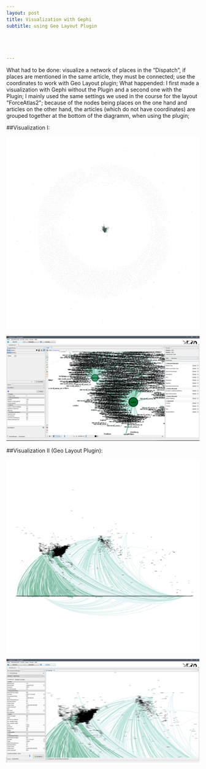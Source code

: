 ```yaml
---
layout: post
title: Visualization with Gephi
subtitle: using Geo Layout Plugin




---
```

What had to be done: visualize a network of places in the “Dispatch”, if places are mentioned in the same article, they must be connected; use the coordinates to work with Geo Layout plugin;
What happended: I first made a visualization with Gephi without the Plugin and a second one with the Plugin; I mainly used the same settings we used in the course for the layout "ForceAtlas2"; because of the nodes being places on the one hand and articles on the other hand, the articles (which do not have coordinates) are grouped together at the bottom of the diagramm, when using the plugin;

##Visualization I:

![image Visualization](/img/net2-2.png)

![image Visualization](/img/net2.png)

##Visualization II (Geo Layout Plugin):

![image Visualization](/img/net2-geo1.png)

![image Visualization](/img/net2-geo.png)
